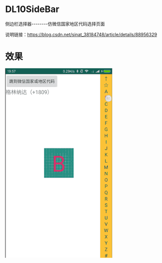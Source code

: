 # DL10SideBar
侧边栏选择器--------仿微信国家地区代码选择页面

说明链接：https://blog.csdn.net/sinat_38184748/article/details/88956329

# 效果
![](/img/sidebar.gif)
